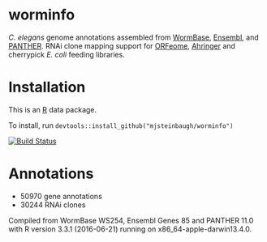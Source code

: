 worminfo
================

*C. elegans* genome annotations assembled from [WormBase](http://www.wormbase.org), [Ensembl](http://www.ensembl.org/Caenorhabditis_elegans), and [PANTHER](http://pantherdb.org). RNAi clone mapping support for [ORFeome](http://worfdb.dfci.harvard.edu), [Ahringer](http://www.us.lifesciences.sourcebioscience.com/clone-products/non-mammalian/c-elegans/c-elegans-rnai-library/) and cherrypick *E. coli* feeding libraries.

Installation
============

This is an [R](https://www.r-project.org) data package.

To install, run `devtools::install_github("mjsteinbaugh/worminfo")`

[![Build Status](https://travis-ci.org/mjsteinbaugh/worminfo.svg?branch=master)](https://travis-ci.org/mjsteinbaugh/worminfo)

Annotations
===========

-   50970 gene annotations
-   30244 RNAi clones

Compiled from WormBase WS254, Ensembl Genes 85 and PANTHER 11.0 with R version 3.3.1 (2016-06-21) running on x86\_64-apple-darwin13.4.0.
